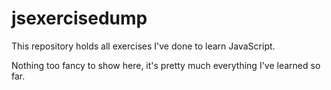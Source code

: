 # jsexercisedump
This repository holds all exercises I've done to learn JavaScript.

Nothing too fancy to show here, it's pretty much everything I've learned so far.
